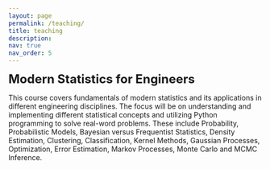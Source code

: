 ```yaml
---
layout: page
permalink: /teaching/
title: teaching
description:
nav: true
nav_order: 5
---
```


<p><strong style="font-size: 24px;">Modern Statistics for Engineers</strong></p>

This course covers fundamentals of modern statistics and its applications in different engineering disciplines. The focus will be on understanding and implementing different statistical concepts and utilizing Python programming to solve real-word problems. These include Probability, Probabilistic Models, Bayesian versus Frequentist Statistics, Density Estimation, Clustering, Classification, Kernel Methods, Gaussian Processes, Optimization, Error Estimation, Markov Processes, Monte Carlo and MCMC Inference.<br><br>

